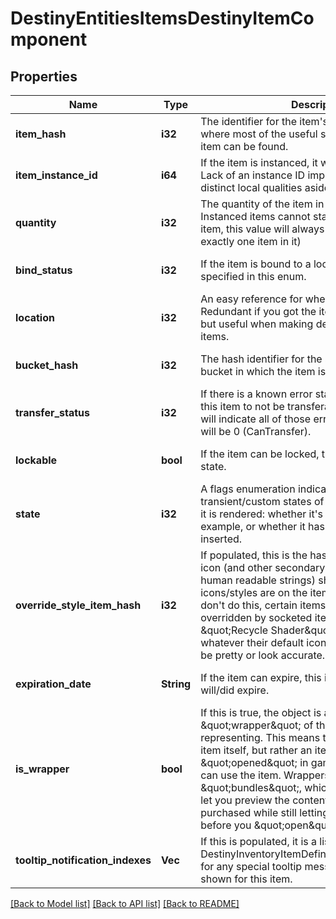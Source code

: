 # DestinyEntitiesItemsDestinyItemComponent

## Properties
Name | Type | Description | Notes
------------ | ------------- | ------------- | -------------
**item_hash** | **i32** | The identifier for the item&#39;s definition, which is where most of the useful static information for the item can be found. | [optional] [default to null]
**item_instance_id** | **i64** | If the item is instanced, it will have an instance ID. Lack of an instance ID implies that the item has no distinct local qualities aside from stack size. | [optional] [default to null]
**quantity** | **i32** | The quantity of the item in this stack. Note that Instanced items cannot stack. If an instanced item, this value will always be 1 (as the stack has exactly one item in it) | [optional] [default to null]
**bind_status** | **i32** | If the item is bound to a location, it will be specified in this enum. | [optional] [default to null]
**location** | **i32** | An easy reference for where the item is located. Redundant if you got the item from an Inventory, but useful when making detail calls on specific items. | [optional] [default to null]
**bucket_hash** | **i32** | The hash identifier for the specific inventory bucket in which the item is located. | [optional] [default to null]
**transfer_status** | **i32** | If there is a known error state that would cause this item to not be transferable, this Flags enum will indicate all of those error states. Otherwise, it will be 0 (CanTransfer). | [optional] [default to null]
**lockable** | **bool** | If the item can be locked, this will indicate that state. | [optional] [default to null]
**state** | **i32** | A flags enumeration indicating the transient/custom states of the item that affect how it is rendered: whether it&#39;s tracked or locked for example, or whether it has a masterwork plug inserted. | [optional] [default to null]
**override_style_item_hash** | **i32** | If populated, this is the hash of the item whose icon (and other secondary styles, but *not* the human readable strings) should override whatever icons/styles are on the item being sold.  If you don&#39;t do this, certain items whose styles are being overridden by socketed items - such as the \&quot;Recycle Shader\&quot; item - would show whatever their default icon/style is, and it wouldn&#39;t be pretty or look accurate. | [optional] [default to null]
**expiration_date** | **String** | If the item can expire, this is the date at which it will/did expire. | [optional] [default to null]
**is_wrapper** | **bool** | If this is true, the object is actually a \&quot;wrapper\&quot; of the object it&#39;s representing. This means that it&#39;s not the actual item itself, but rather an item that must be \&quot;opened\&quot; in game before you have and can use the item.   Wrappers are an evolution of \&quot;bundles\&quot;, which give an easy way to let you preview the contents of what you purchased while still letting you get a refund before you \&quot;open\&quot; it. | [optional] [default to null]
**tooltip_notification_indexes** | **Vec<i32>** | If this is populated, it is a list of indexes into DestinyInventoryItemDefinition.tooltipNotifications for any special tooltip messages that need to be shown for this item. | [optional] [default to null]

[[Back to Model list]](../README.md#documentation-for-models) [[Back to API list]](../README.md#documentation-for-api-endpoints) [[Back to README]](../README.md)



